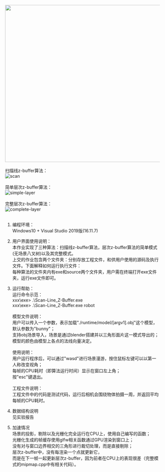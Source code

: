 <img src="https://github.com/DarkSleeper/Scan-Layer/assets/48831197/ba802d9d-de5f-4e27-b645-c83a3842629d" width="512"><br><br>
扫描线z-buffer算法：<br>
![scan](https://github.com/DarkSleeper/Scan-Layer/assets/48831197/81a7adfe-2790-4046-8d1b-65129d07f1c2)<br><br>
简单层次z-buffer算法：<br>
![simple-layer](https://github.com/DarkSleeper/Scan-Layer/assets/48831197/025f039f-aa4a-4a3b-b1f6-fe7ec4bb9cfe)<br><br>
完整层次z-buffer算法：<br>
![complete-layer](https://github.com/DarkSleeper/Scan-Layer/assets/48831197/c054da60-e990-4ada-8540-0ec58524e1f7)<br><br>

1. 编程环境：<br>
Windows10 + Visual Studio 2019版(16.11.7)

2. 用户界面使用说明：<br>
本作业实现了三种算法：扫描线z-buffer算法，层次z-buffer算法的简单模式(无场景八叉树)以及其完整模式。<br>
上交的作业包含两个文件夹：分别存放工程文件，和供用户使用的源码及执行文件。下面解释如何运行执行文件：<br>
每种算法的文件夹内有exe和source两个文件夹，用户需在终端打开exe文件夹，运行exe文件即可。<br>

3. 运行帮助：<br>
运行命令示范：<br>
xxx\exe> .\Scan-Line_Z-Buffer.exe<br>
xxx\exe> .\Scan-Line_Z-Buffer.exe robot <br><br>
模型文件说明：<br>
用户可以传入一个参数，表示加载"./runtime/model/[argv1].obj"这个模型，默认参数为"bunny"；<br>
支持obj场景导入，场景是通过blender搭建并以三角形面片这一模式导出的；<br>
模型的颜色由模型上各点的法线向量决定。<br><br>
使用说明：<br>
用户运行程序后，可以通过"wasd"进行场景漫游，按住鼠标左键可以以第一人称改变视角；<br>
每帧的CPU耗时（即算法运行时间）显示在窗口左上角；<br>
按"esc"键退出。<br><br>
工程文件说明：<br>
工程文件中的代码是测试代码，运行后相机会围绕物体拍摄一周，并返回平均每帧的CPU耗时。<br>

4. 数据结构说明<br>
见实验报告<br>

5. 加速情况<br>
场景的投影，剔除以及光栅化完全运行在CPU上，使用自己编写的函数；<br>
光栅化生成的帧缓存使用glfw相关函数通过GPU渲染到窗口上；<br>
没有对与窗口边界相交的三角形进行裁切处理，而是直接剔除；<br>
层次z-buffer中，没有每渲染一个点就更新它，<br>
而是在下一帧一起更新层次z-buffer，因为前者在CPU上的表现很差（完整模式的mipmap.cpp中有相关代码）。<br>
